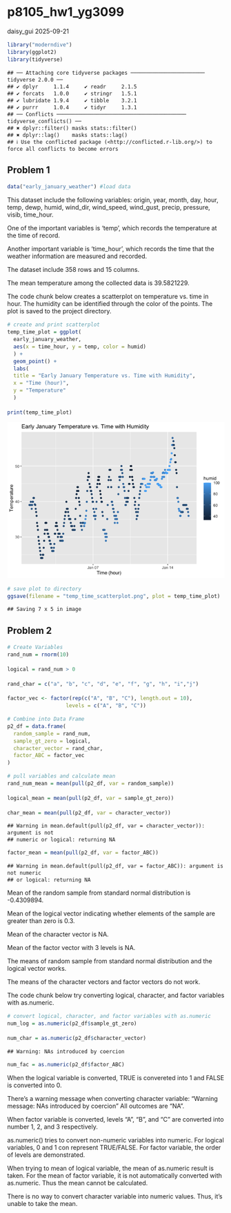 p8105_hw1_yg3099
================
daisy_gui
2025-09-21

``` r
library("moderndive")
library(ggplot2)
library(tidyverse)
```

    ## ── Attaching core tidyverse packages ──────────────────────── tidyverse 2.0.0 ──
    ## ✔ dplyr     1.1.4     ✔ readr     2.1.5
    ## ✔ forcats   1.0.0     ✔ stringr   1.5.1
    ## ✔ lubridate 1.9.4     ✔ tibble    3.2.1
    ## ✔ purrr     1.0.4     ✔ tidyr     1.3.1
    ## ── Conflicts ────────────────────────────────────────── tidyverse_conflicts() ──
    ## ✖ dplyr::filter() masks stats::filter()
    ## ✖ dplyr::lag()    masks stats::lag()
    ## ℹ Use the conflicted package (<http://conflicted.r-lib.org/>) to force all conflicts to become errors

## Problem 1

``` r
data("early_january_weather") #load data
```

This dataset include the following variables: origin, year, month, day,
hour, temp, dewp, humid, wind_dir, wind_speed, wind_gust, precip,
pressure, visib, time_hour.

One of the important variables is ‘temp’, which records the temperature
at the time of record.

Another important variable is ‘time_hour’, which records the time that
the weather information are measured and recorded.

The dataset include 358 rows and 15 columns.

The mean temperature among the collected data is 39.5821229.

The code chunk below creates a scatterplot on temperature vs. time in
hour. The humidity can be identified through the color of the points.
The plot is saved to the project directory.

``` r
# create and print scatterplot
temp_time_plot = ggplot(
  early_january_weather, 
  aes(x = time_hour, y = temp, color = humid)
  ) + 
  geom_point() +
  labs(
  title = "Early January Temperature vs. Time with Humidity", 
  x = "Time (hour)", 
  y = "Temperature"
  )

print(temp_time_plot)
```

![](p8015_hw1_yg3099_files/figure-gfm/unnamed-chunk-1-1.png)<!-- -->

``` r
# save plot to directory
ggsave(filename = "temp_time_scatterplot.png", plot = temp_time_plot)
```

    ## Saving 7 x 5 in image

## Problem 2

``` r
# Create Variables
rand_num = rnorm(10)

logical = rand_num > 0

rand_char = c("a", "b", "c", "d", "e", "f", "g", "h", "i","j")

factor_vec <- factor(rep(c("A", "B", "C"), length.out = 10),
                   levels = c("A", "B", "C"))
```

``` r
# Combine into Data Frame
p2_df = data.frame(
  random_sample = rand_num, 
  sample_gt_zero = logical, 
  character_vector = rand_char, 
  factor_ABC = factor_vec
)
```

``` r
# pull variables and calculate mean
rand_num_mean = mean(pull(p2_df, var = random_sample))

logical_mean = mean(pull(p2_df, var = sample_gt_zero))

char_mean = mean(pull(p2_df, var = character_vector))
```

    ## Warning in mean.default(pull(p2_df, var = character_vector)): argument is not
    ## numeric or logical: returning NA

``` r
factor_mean = mean(pull(p2_df, var = factor_ABC))
```

    ## Warning in mean.default(pull(p2_df, var = factor_ABC)): argument is not numeric
    ## or logical: returning NA

Mean of the random sample from standard normal distribution is
-0.4309894.

Mean of the logical vector indicating whether elements of the sample are
greater than zero is 0.3.

Mean of the character vector is NA.

Mean of the factor vector with 3 levels is NA.

The means of random sample from standard normal distribution and the
logical vector works.

The means of the character vectors and factor vectors do not work.

The code chunk below try converting logical, character, and factor
variables with as.numeric.

``` r
# convert logical, character, and factor variables with as.numeric
num_log = as.numeric(p2_df$sample_gt_zero)

num_char = as.numeric(p2_df$character_vector)
```

    ## Warning: NAs introduced by coercion

``` r
num_fac = as.numeric(p2_df$factor_ABC)
```

When the logical variable is converted, TRUE is convereted into 1 and
FALSE is converted into 0.

There’s a warning message when converting character variable: “Warning
message: NAs introduced by coercion” All outcomes are “NA”.

When factor variable is converted, levels “A”, “B”, and “C” are
converted into number 1, 2, and 3 respectively.

as.numeric() tries to convert non-numeric variables into numeric. For
logical variables, 0 and 1 con represent TRUE/FALSE. For factor
variable, the order of levels are demonstrated.

When trying to mean of logical variable, the mean of as.numeric result
is taken. For the mean of factor variable, it is not automatically
converted with as.numeric. Thus the mean cannot be calculated.

There is no way to convert character variable into numeric values. Thus,
it’s unable to take the mean.

